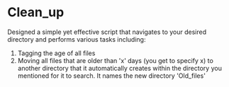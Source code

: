 # Clean_up
Designed a simple yet effective script that navigates to your desired directory and performs various tasks including:
1. Tagging the age of all files
2. Moving all files that are older than 'x' days (you get to specify x) to another directory that it automatically creates within the directory you mentioned for it to search. It names the new directory 'Old_files'
